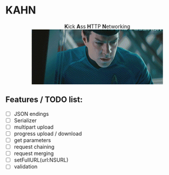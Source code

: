 KAHN
====

<p align="center">
  <b>K</b>ick <b>A</b>ss <b>H</b>TTP <b>N</b/>etworking<br />
  <img align="center" src="/KHAAAAAN.gif" />
</p>

Features / TODO list:
----
- [ ] JSON endings
- [ ] Serializer
- [ ] multipart upload
- [ ] progress upload / download
- [ ] get parameters
- [ ] request chaining
- [ ] request merging
- [ ] setFullURL(url:NSURL)
- [ ] validation
